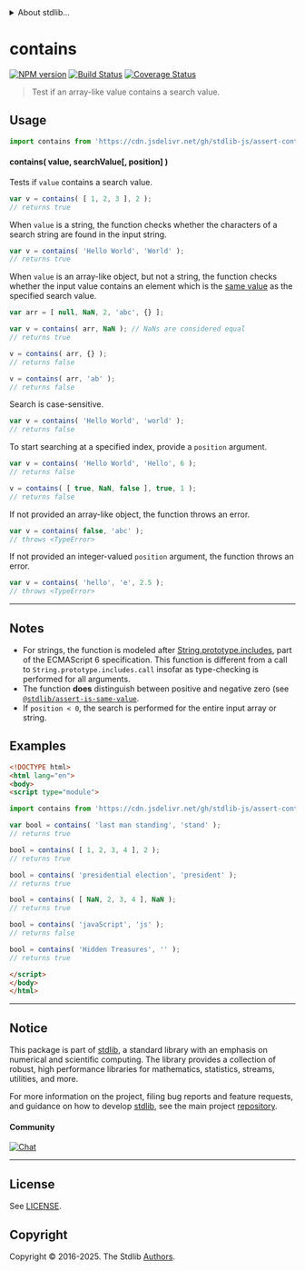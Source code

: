 <!--

@license Apache-2.0

Copyright (c) 2018 The Stdlib Authors.

Licensed under the Apache License, Version 2.0 (the "License");
you may not use this file except in compliance with the License.
You may obtain a copy of the License at

   http://www.apache.org/licenses/LICENSE-2.0

Unless required by applicable law or agreed to in writing, software
distributed under the License is distributed on an "AS IS" BASIS,
WITHOUT WARRANTIES OR CONDITIONS OF ANY KIND, either express or implied.
See the License for the specific language governing permissions and
limitations under the License.

-->


<details>
  <summary>
    About stdlib...
  </summary>
  <p>We believe in a future in which the web is a preferred environment for numerical computation. To help realize this future, we've built stdlib. stdlib is a standard library, with an emphasis on numerical and scientific computation, written in JavaScript (and C) for execution in browsers and in Node.js.</p>
  <p>The library is fully decomposable, being architected in such a way that you can swap out and mix and match APIs and functionality to cater to your exact preferences and use cases.</p>
  <p>When you use stdlib, you can be absolutely certain that you are using the most thorough, rigorous, well-written, studied, documented, tested, measured, and high-quality code out there.</p>
  <p>To join us in bringing numerical computing to the web, get started by checking us out on <a href="https://github.com/stdlib-js/stdlib">GitHub</a>, and please consider <a href="https://opencollective.com/stdlib">financially supporting stdlib</a>. We greatly appreciate your continued support!</p>
</details>

# contains

[![NPM version][npm-image]][npm-url] [![Build Status][test-image]][test-url] [![Coverage Status][coverage-image]][coverage-url] <!-- [![dependencies][dependencies-image]][dependencies-url] -->

> Test if an array-like value contains a search value.

<section class="intro">

</section>

<!-- /.intro -->



<section class="usage">

## Usage

```javascript
import contains from 'https://cdn.jsdelivr.net/gh/stdlib-js/assert-contains@esm/index.mjs';
```

#### contains( value, searchValue\[, position] )

Tests if `value` contains a search value.

```javascript
var v = contains( [ 1, 2, 3 ], 2 );
// returns true
```

When `value` is a string, the function checks whether the characters of a search string are found in the input string.

```javascript
var v = contains( 'Hello World', 'World' );
// returns true
```

When `value` is an array-like object, but not a string, the function checks whether the input value contains an element which is the [same value][@stdlib/assert/is-same-value] as the specified search value.

```javascript
var arr = [ null, NaN, 2, 'abc', {} ];

var v = contains( arr, NaN ); // NaNs are considered equal
// returns true

v = contains( arr, {} );
// returns false

v = contains( arr, 'ab' );
// returns false
```

Search is case-sensitive.

```javascript
var v = contains( 'Hello World', 'world' );
// returns false
```

To start searching at a specified index, provide a `position` argument.

```javascript
var v = contains( 'Hello World', 'Hello', 6 );
// returns false

v = contains( [ true, NaN, false ], true, 1 );
// returns false
```

If not provided an array-like object, the function throws an error.

<!-- run throws: true -->

```javascript
var v = contains( false, 'abc' );
// throws <TypeError>
```

If not provided an integer-valued `position` argument, the function throws an error.

<!-- run throws: true -->

```javascript
var v = contains( 'hello', 'e', 2.5 );
// throws <TypeError>
```

</section>

<!-- /.usage -->

<section class="notes">

* * *

## Notes

-   For strings, the function is modeled after [String.prototype.includes][mdn-includes], part of the ECMAScript 6 specification. This function is different from a call to `String.prototype.includes.call` insofar as type-checking is performed for all arguments.
-   The function **does** distinguish between positive and negative zero (see [`@stdlib/assert-is-same-value`][@stdlib/assert/is-same-value].
-   If `position < 0`, the search is performed for the entire input array or string.

</section>

<!-- /.notes -->

<section class="examples">

## Examples

<!-- eslint no-undef: "error" -->

```html
<!DOCTYPE html>
<html lang="en">
<body>
<script type="module">

import contains from 'https://cdn.jsdelivr.net/gh/stdlib-js/assert-contains@esm/index.mjs';

var bool = contains( 'last man standing', 'stand' );
// returns true

bool = contains( [ 1, 2, 3, 4 ], 2 );
// returns true

bool = contains( 'presidential election', 'president' );
// returns true

bool = contains( [ NaN, 2, 3, 4 ], NaN );
// returns true

bool = contains( 'javaScript', 'js' );
// returns false

bool = contains( 'Hidden Treasures', '' );
// returns true

</script>
</body>
</html>
```

</section>

<!-- /.examples -->

<!-- Section for related `stdlib` packages. Do not manually edit this section, as it is automatically populated. -->

<section class="related">

</section>

<!-- /.related -->

<!-- Section for all links. Make sure to keep an empty line after the `section` element and another before the `/section` close. -->


<section class="main-repo" >

* * *

## Notice

This package is part of [stdlib][stdlib], a standard library with an emphasis on numerical and scientific computing. The library provides a collection of robust, high performance libraries for mathematics, statistics, streams, utilities, and more.

For more information on the project, filing bug reports and feature requests, and guidance on how to develop [stdlib][stdlib], see the main project [repository][stdlib].

#### Community

[![Chat][chat-image]][chat-url]

---

## License

See [LICENSE][stdlib-license].


## Copyright

Copyright &copy; 2016-2025. The Stdlib [Authors][stdlib-authors].

</section>

<!-- /.stdlib -->

<!-- Section for all links. Make sure to keep an empty line after the `section` element and another before the `/section` close. -->

<section class="links">

[npm-image]: http://img.shields.io/npm/v/@stdlib/assert-contains.svg
[npm-url]: https://npmjs.org/package/@stdlib/assert-contains

[test-image]: https://github.com/stdlib-js/assert-contains/actions/workflows/test.yml/badge.svg?branch=main
[test-url]: https://github.com/stdlib-js/assert-contains/actions/workflows/test.yml?query=branch:main

[coverage-image]: https://img.shields.io/codecov/c/github/stdlib-js/assert-contains/main.svg
[coverage-url]: https://codecov.io/github/stdlib-js/assert-contains?branch=main

<!--

[dependencies-image]: https://img.shields.io/david/stdlib-js/assert-contains.svg
[dependencies-url]: https://david-dm.org/stdlib-js/assert-contains/main

-->

[chat-image]: https://img.shields.io/gitter/room/stdlib-js/stdlib.svg
[chat-url]: https://app.gitter.im/#/room/#stdlib-js_stdlib:gitter.im

[stdlib]: https://github.com/stdlib-js/stdlib

[stdlib-authors]: https://github.com/stdlib-js/stdlib/graphs/contributors

[umd]: https://github.com/umdjs/umd
[es-module]: https://developer.mozilla.org/en-US/docs/Web/JavaScript/Guide/Modules

[deno-url]: https://github.com/stdlib-js/assert-contains/tree/deno
[deno-readme]: https://github.com/stdlib-js/assert-contains/blob/deno/README.md
[umd-url]: https://github.com/stdlib-js/assert-contains/tree/umd
[umd-readme]: https://github.com/stdlib-js/assert-contains/blob/umd/README.md
[esm-url]: https://github.com/stdlib-js/assert-contains/tree/esm
[esm-readme]: https://github.com/stdlib-js/assert-contains/blob/esm/README.md
[branches-url]: https://github.com/stdlib-js/assert-contains/blob/main/branches.md

[stdlib-license]: https://raw.githubusercontent.com/stdlib-js/assert-contains/main/LICENSE

[mdn-includes]: https://developer.mozilla.org/en-US/docs/Web/JavaScript/Reference/Global_Objects/String/includes

[@stdlib/assert/is-same-value]: https://github.com/stdlib-js/assert-is-same-value/tree/esm

</section>

<!-- /.links -->
